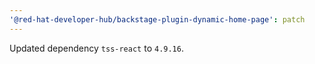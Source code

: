 ```yaml
---
'@red-hat-developer-hub/backstage-plugin-dynamic-home-page': patch
---
```


Updated dependency `tss-react` to `4.9.16`.
